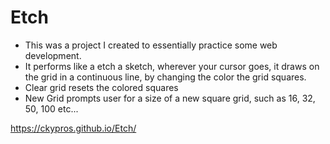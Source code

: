 # Etch

- This was a project I created to essentially practice some web development.  
- It performs like a etch a sketch, wherever your cursor goes, it draws on the grid in a continuous line, by changing the color the grid squares.
- Clear grid resets the colored squares
- New Grid prompts user for a size of a new square grid, such as 16, 32, 50, 100 etc...

https://ckypros.github.io/Etch/
